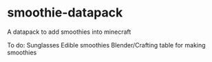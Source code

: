 # smoothie-datapack
A datapack to add smoothies into minecraft

To do:
Sunglasses
Edible smoothies
Blender/Crafting table for making smoothies

